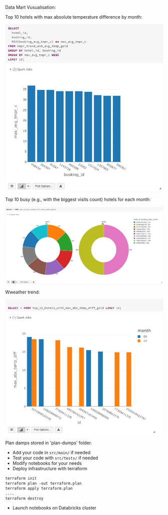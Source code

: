 Data Mart Vusualisation:

Top 10 hotels with max absolute temperature difference by month:

![Alt text](visualisation/max_avg_tmpr_c_for_bookings.jpg?raw=true "Title")

Top 10 busy (e.g., with the biggest visits count) hotels for each month:

![Alt text](visualisation/top_10_busy_hotels_for_each_month_gold.jpg?raw=true "Title")

Wweather trend:

![Alt text](visualisation/top_10_hotels_with_max_abs_temp_diff_gold.jpg?raw=true "Title")

Plan damps stored in 'plan-dumps' folder.




* Add your code in `src/main/` if needed
* Test your code with `src/tests/` if needed
* Modify notebooks for your needs
* Deploy infrastructure with terraform
```
terraform init
terraform plan -out terraform.plan
terraform apply terraform.plan
....
terraform destroy
```
* Launch notebooks on Databricks cluster
